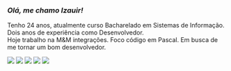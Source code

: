 ### *Olá, me chamo Izauir!*

Tenho 24 anos, atualmente curso Bacharelado em Sistemas de Informação. Dois anos de experiência como Desenvolvedor. <br /> 
Hoje trabalho na M&M integrações. Foco código em Pascal. Em busca de me tornar um bom desenvolvedor.

<div>
  <a href="https://www.linkedin.com/in/izauir-guilherme-bernardo-dos-santos-2a75a11a0/" target="_blank"><img src="https://img.shields.io/badge/-LinkedIn-%230077B5?style=for-the-badge&logo=linkedin&logoColor=white" target="_blank"></a>
  <a href = "mailto:izauirguilherme@hotmail.com"><img src="https://img.shields.io/badge/-Email-%23333?style=for-the-badge&logo=gmail&logoColor=white" target="_blank"></a>
  <a href="https://www.twitch.tv/kizutolol" target="_blank"><img src="https://img.shields.io/badge/Twitch-9146FF?style=for-the-badge&logo=twitch&logoColor=white" target="_blank"></a>
  <a href="https://www.instagram.com/izauir/" target="_blank"><img src="https://img.shields.io/badge/-Instagram-%23E4405F?style=for-the-badge&logo=instagram&logoColor=white" target="_blank"></a>
  <a href="https://www.youtube.com/channel/UCzV5T25kpKjBCs03V8RXgHA" target="_blank"><img src="https://img.shields.io/badge/YouTube-FF0000?style=for-the-badge&logo=youtube&logoColor=white" target="_blank"></a>
  <br />
  <br />
</div>
